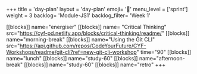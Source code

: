 +++
title = 'day-plan'
layout = 'day-plan'
emoji= '📝'
menu_level = ['sprint']
weight = 3
backlog= 'Module-JS1'
backlog_filter= 'Week 1'

[[blocks]]
name="energiser"
[[blocks]]
name= "Critical Thinking"
src="https://cyf-pd.netlify.app/blocks/critical-thinking/readme/"
[[blocks]]
name="morning-break"
[[blocks]]
name="Using the Git CLI"
src="https://api.github.com/repos/CodeYourFuture/CYF-Workshops/readme/git-cli?ref=new-git-cli-workshop"
time="90"
[[blocks]]
name="lunch"
[[blocks]]
name="study-60"
[[blocks]]
name="afternoon-break"
[[blocks]]
name="study-60"
[[blocks]]
name="retro"
+++
